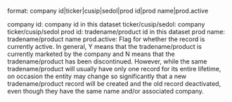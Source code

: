 format:
company id|ticker|cusip|sedol|prod id|prod name|prod.active

company id: company id in this dataset
ticker/cusip/sedol: company ticker/cusip/sedol
prod id: tradename/product id in this dataset
prod name: tradename/product name
prod.active: Flag for whether the record is currently active. In general, Y means that the tradename/product is currently marketed by the company and N means that the tradename/product has been discontinued. However, while the same tradename/product will usually have only one record for its entire lifetime, on occasion the entity may change so significantly that a new tradename/product record will be created and the old record deactivated, even though they have the same name and/or associated company.
